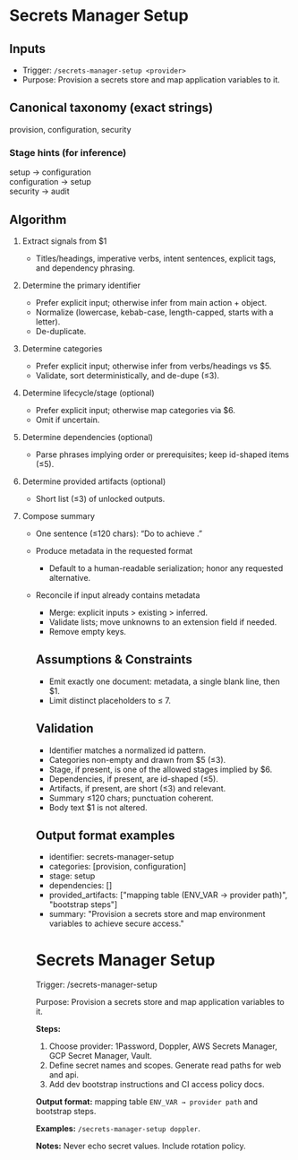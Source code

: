 # Secrets Manager Setup

## Inputs

- Trigger: `/secrets-manager-setup <provider>`
- Purpose: Provision a secrets store and map application variables to it.

## Canonical taxonomy (exact strings)

provision, configuration, security

### Stage hints (for inference)

setup → configuration  
configuration → setup  
security → audit

## Algorithm

1. Extract signals from $1
   - Titles/headings, imperative verbs, intent sentences, explicit tags, and dependency phrasing.

2. Determine the primary identifier
   - Prefer explicit input; otherwise infer from main action + object.
   - Normalize (lowercase, kebab-case, length-capped, starts with a letter).
   - De-duplicate.

3. Determine categories
   - Prefer explicit input; otherwise infer from verbs/headings vs $5.
   - Validate, sort deterministically, and de-dupe (≤3).

4. Determine lifecycle/stage (optional)
   - Prefer explicit input; otherwise map categories via $6.
   - Omit if uncertain.

5. Determine dependencies (optional)
   - Parse phrases implying order or prerequisites; keep id-shaped items (≤5).

6. Determine provided artifacts (optional)
   - Short list (≤3) of unlocked outputs.

7. Compose summary
   - One sentence (≤120 chars): “Do <verb> <object> to achieve <outcome>.”

8. Produce metadata in the requested format
   - Default to a human-readable serialization; honor any requested alternative.

9. Reconcile if input already contains metadata
   - Merge: explicit inputs > existing > inferred.
   - Validate lists; move unknowns to an extension field if needed.
   - Remove empty keys.

## Assumptions & Constraints

- Emit exactly one document: metadata, a single blank line, then $1.
- Limit distinct placeholders to ≤ 7.

## Validation

- Identifier matches a normalized id pattern.
- Categories non-empty and drawn from $5 (≤3).
- Stage, if present, is one of the allowed stages implied by $6.
- Dependencies, if present, are id-shaped (≤5).
- Artifacts, if present, are short (≤3) and relevant.
- Summary ≤120 chars; punctuation coherent.
- Body text $1 is not altered.

## Output format examples

- identifier: secrets-manager-setup
- categories: [provision, configuration]
- stage: setup
- dependencies: []
- provided_artifacts: ["mapping table (ENV_VAR → provider path)", "bootstrap steps"]
- summary: "Provision a secrets store and map environment variables to achieve secure access."

# Secrets Manager Setup

Trigger: /secrets-manager-setup <provider>

Purpose: Provision a secrets store and map application variables to it.

**Steps:**

1. Choose provider: 1Password, Doppler, AWS Secrets Manager, GCP Secret Manager, Vault.
2. Define secret names and scopes. Generate read paths for web and api.
3. Add dev bootstrap instructions and CI access policy docs.

**Output format:** mapping table `ENV_VAR → provider path` and bootstrap steps.

**Examples:** `/secrets-manager-setup doppler`.

**Notes:** Never echo secret values. Include rotation policy.
